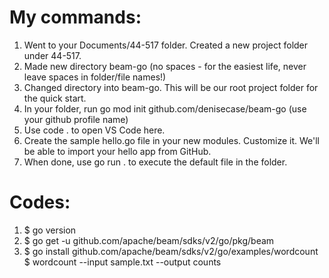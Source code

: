 # My commands:

1. Went to your Documents/44-517 folder. Created a new project folder under 44-517. 
2. Made new directory beam-go (no spaces - for the easiest life, never leave spaces in folder/file names!)
3. Changed directory into beam-go. This will be our root project folder for the quick start.
4. In your folder, run go mod init github.com/denisecase/beam-go (use your github profile name)
5. Use code . to open VS Code here.
6. Create the sample hello.go file in your new modules. Customize it. We'll be able to import your hello app from GitHub.
7. When done, use go run . to execute the default file in the folder. 

# Codes:
1. $ go version
2. $ go get -u github.com/apache/beam/sdks/v2/go/pkg/beam
3. $ go install github.com/apache/beam/sdks/v2/go/examples/wordcount
$ wordcount --input sample.txt --output counts


